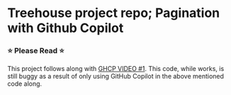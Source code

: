 # Treehouse project repo; Pagination with Github Copilot

### ⭐ Please Read ⭐

This project follows along with [GHCP VIDEO #1](https://www.teamtreehouse.com/). This code, while works, is still buggy as a result of only using GitHub Copilot in the above mentioned code along.
